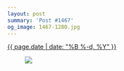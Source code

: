 ```yaml
---
layout: post
summary: 'Post #1467'
og_image: 1467-1280.jpg
---
```


<div class="post">
 <time>
  <a href="/1467">
   {{ page.date | date: "%B %-d, %Y" }}
  </a>
 </time>
 <a href="/1467">
  <figure data-taken="8/25/2021">
   <img sizes="(min-width: 700px) 50vw, calc(100vw - 2rem)" src="{{ site.assets_url }}/1467-640.jpg" srcset="{{ site.assets_url }}/1467-320.jpg 320w, {{ site.assets_url }}/1467-640.jpg 640w, {{ site.assets_url }}/1467-960.jpg 960w, {{ site.assets_url }}/1467-1280.jpg 1280w"/>
  </figure>
 </a>
</div>

